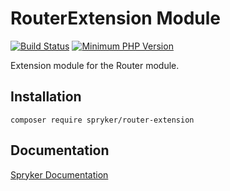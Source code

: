 # RouterExtension Module
[![Build Status](https://travis-ci.org/spryker/router-extension.svg)](https://travis-ci.org/spryker/router-extension)
[![Minimum PHP Version](https://img.shields.io/badge/php-%3E%3D%207.3-8892BF.svg)](https://php.net/)

Extension module for the Router module.

## Installation

```
composer require spryker/router-extension
```

## Documentation

[Spryker Documentation](https://academy.spryker.com/developing_with_spryker/module_guide/modules.html)
